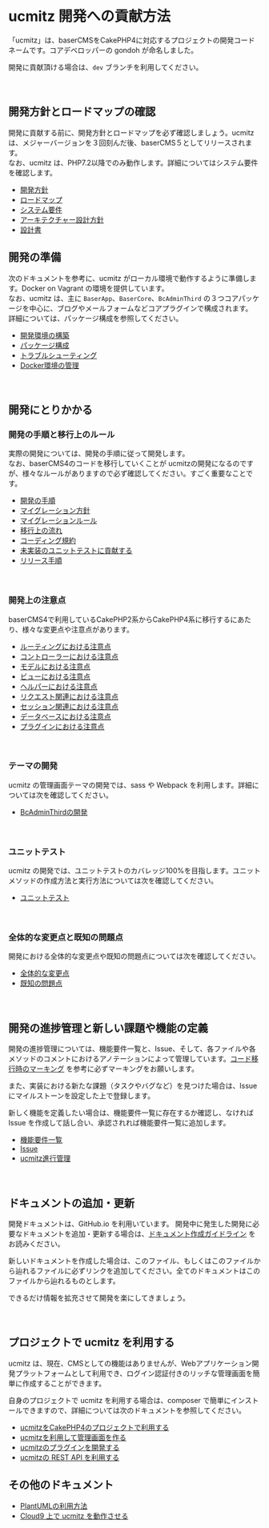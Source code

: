 # ucmitz 開発への貢献方法

「ucmitz」は、baserCMSをCakePHP4に対応するプロジェクトの開発コードネームです。コアデベロッパーの gondoh が命名しました。  

開発に貢献頂ける場合は、`dev` ブランチを利用してください。

　

## 開発方針とロードマップの確認

開発に貢献する前に、開発方針とロードマップを必ず確認しましょう。ucmitz は、メジャーバージョンを３回刻んだ後、baserCMS５としてリリースされます。  
なお、ucmitz は、PHP7.2以降でのみ動作します。詳細についてはシステム要件を確認します。
- [開発方針](https://docs.google.com/document/d/1QAmScc65CwMyn8QuwWKE9q_8HnSKcW9oefI9RrHoUYY/edit)
- [ロードマップ](https://docs.google.com/spreadsheets/d/1TZ71-O_9KiQM9xAB_a_jnSFVrH2dsyKowMLkyGLcI9g/edit#gid=2131306554)
- [システム要件](./basic/system)
- [アーキテクチャー設計方針](./basic/architecture_design_policy)
- [設計書](./specification/index)
　

## 開発の準備

次のドキュメントを参考に、ucmitz がローカル環境で動作するように準備します。Docker on Vagrant の環境を提供しています。  
なお、ucmitz は、主に `BaserApp`、`BaserCore`、`BcAdminThird` の３つコアパッケージを中心に、ブログやメールフォームなどコアプラグインで構成されます。
詳細については、パッケージ構成を参照してください。

- [開発環境の構築](./preparation/environment)
- [パッケージ構成](./basic/package)
- [トラブルシューティング](./etc/troubleshooting)
- [Docker環境の管理](./etc/docker)

　
## 開発にとりかかる

### 開発の手順と移行上のルール

実際の開発については、開発の手順に従って開発します。  
なお、baserCMS4のコードを移行していくことが ucmitzの開発になるのですが、様々なルールがありますので必ず確認してください。すごく重要なことです。
- [開発の手順](./regulation/procedure)
- [マイグレーション方針](./regulation/migration_policy)
- [マイグレーションルール](./regulation/migration_rule)
- [移行上の流れ](./development/migration/migration_flow)
- [コーディング規約](./regulation/coding_rule)
- [未実装のユニットテストに貢献する](./test/unimplemented_unittest)
- [リリース手順](./regulation/release)

　　
### 開発上の注意点

baserCMS4で利用しているCakePHP2系からCakePHP4系に移行するにあたり、様々な変更点や注意点があります。

- [ルーティングにおける注意点](./development/migration/routing)
- [コントローラーにおける注意点](./development/migration/controller)
- [モデルにおける注意点](./development/migration/model)
- [ビューにおける注意点](./development/migration/view)
- [ヘルパーにおける注意点](./development/migration/helper)
- [リクエスト関連における注意点](./development/migration/request)
- [セッション関連における注意点](./development/migration/session)
- [データベースにおける注意点](./development/migration/database)
- [プラグインにおける注意点](./development/migration/database)

　
### テーマの開発

ucmitz の管理画面テーマの開発では、sass や Webpack を利用します。詳細については次を確認してください。

- [BcAdminThirdの開発](https://github.com/baserproject/ucmitz/blob/dev/plugins/bc-admin-third/README.md)

　
### ユニットテスト

ucmitz の開発では、ユニットテストのカバレッジ100%を目指します。ユニットメソッドの作成方法と実行方法については次を確認してください。

- [ユニットテスト](./test/unittest)

　
### 全体的な変更点と既知の問題点

開発における全体的な変更点や既知の問題点については次を確認してください。

- [全体的な変更点](./development/changed)
- [既知の問題点](./development/problem)

　
## 開発の進捗管理と新しい課題や機能の定義

開発の進捗管理については、機能要件一覧と、Issue、そして、各ファイルや各メソッドのコメントにおけるアノテーションによって管理しています。[コード移行時のマーキング](./regulation/migration_rule#コード移行時のマーキング) を参考に必ずマーキングをお願いします。  

また、実装における新たな課題（タスクやバグなど）を見つけた場合は、Issue にマイルストーンを設定した上で登録します。  

新しく機能を定義したい場合は、機能要件一覧に存在するか確認し、なければ Issue を作成して話し合い、承認されれば機能要件一覧に追加します。

- [機能要件一覧](https://docs.google.com/spreadsheets/d/1YT5PuZQdDNU0wrZdqYbh74KuLSw1SIt4_EKwPWOfDKA/edit#gid=0) 
- [Issue](https://github.com/baserproject/ucmitz/issues)
- [ucmitz進行管理](https://docs.google.com/spreadsheets/d/1EGxMk-dy8WIg2NmgOKsS_fBXqDB6oJky9M0mB7TADEk/edit#gid=938641024)

　
## ドキュメントの追加・更新

開発ドキュメントは、GitHub.io を利用いています。
開発中に発生した開発に必要なドキュメントを追加・更新する場合は、[ドキュメント作成ガイドライン](./gudeline) をお読みください。

新しいドキュメントを作成した場合は、このファイル、もしくはこのファイルから辿れるファイルに必ずリンクを追加してください。全てのドキュメントはこのファイルから辿れるものとします。  

できるだけ情報を拡充させて開発を楽にしてきましょう。

　
## プロジェクトで ucmitz を利用する

ucmitz は、現在、CMSとしての機能はありませんが、Webアプリケーション開発プラットフォームとして利用でき、ログイン認証付きのリッチな管理画面を簡単に作成することができます。

自身のプロジェクトで ucmitz を利用する場合は、composer で簡単にインストールできますので、詳細については次のドキュメントを参照してください。

- [ucmitzをCakePHP4のプロジェクトで利用する](https://github.com/baserproject/ucmitz/wiki/ucmitz%E3%82%92CakePHP4%E3%81%AE%E3%83%97%E3%83%AD%E3%82%B8%E3%82%A7%E3%82%AF%E3%83%88%E3%81%A7%E5%88%A9%E7%94%A8%E3%81%99%E3%82%8B)
- [ucmitzを利用して管理画面を作る](https://github.com/baserproject/ucmitz/wiki/ucmitz%E3%82%92%E5%88%A9%E7%94%A8%E3%81%97%E3%81%A6%E7%AE%A1%E7%90%86%E7%94%BB%E9%9D%A2%E3%82%92%E4%BD%9C%E3%82%8B)
- [ucmitzのプラグインを開発する](https://github.com/baserproject/ucmitz/wiki/ucmitz%E3%81%AE%E3%83%97%E3%83%A9%E3%82%B0%E3%82%A4%E3%83%B3%E3%82%92%E9%96%8B%E7%99%BA%E3%81%99%E3%82%8B)
- [ucmitzの REST API を利用する](https://github.com/baserproject/ucmitz/wiki/ucmitz%E3%81%AE-REST-API-%E3%82%92%E5%88%A9%E7%94%A8%E3%81%99%E3%82%8B)
　　
## その他のドキュメント

- [PlantUMLの利用方法](./etc/plant_uml)
- [Cloud9 上で ucmitz を動作させる](./etc/cloud9)



